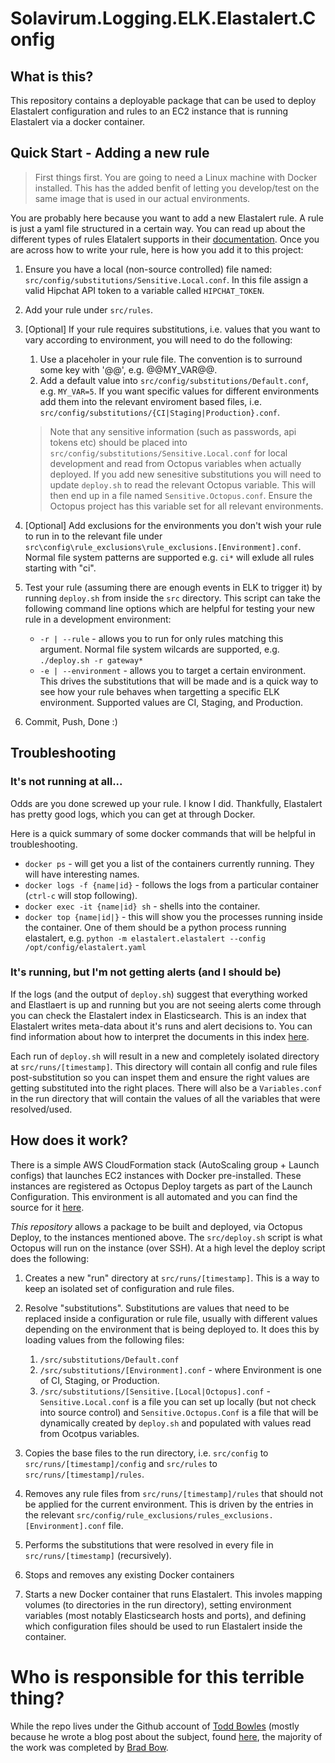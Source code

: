 # Solavirum.Logging.ELK.Elastalert.Config

## What is this?

This repository contains a deployable package that can be used to deploy Elastalert configuration and rules to an EC2 instance that is running Elastalert via a docker container.

## Quick Start - Adding a new rule

> First things first. You are going to need a Linux machine with Docker installed. This has the added benfit of letting you develop/test on the same image that is used in our actual environments.

You are probably here because you want to add a new Elastalert rule. A rule is just a yaml file structured in a certain way. You can read up about the different types of rules Elatalert supports in their [documentation](http://elastalert.readthedocs.io/en/latest/ruletypes.html). Once you are across how to write your rule, here is how you add it to this project:

1. Ensure you have a local (non-source controlled) file named: `src/config/substitutions/Sensitive.Local.conf`. In this file assign a valid Hipchat API token to a variable called `HIPCHAT_TOKEN`.
1. Add your rule under `src/rules`.
1. [Optional] If your rule requires substitutions, i.e. values that you want to vary according to environment, you will need to do the following:

    1. Use a placeholer in your rule file. The convention is to surround some key with '@@', e.g. @@MY_VAR@@.
    1. Add a default value into `src/config/substitutions/Default.conf`, e.g. `MY_VAR=5`. If you want specific values for different environments add them into the relevant enviroment based files, i.e. `src/config/substitutions/{CI|Staging|Production}.conf`.

    > Note that any sensitive information (such as passwords, api tokens etc) should be placed into `src/config/substitutions/Sensitive.Local.conf` for local development and read from Octopus variables when actually deployed. If you add new senesitive substitutions you will need to update `deploy.sh` to read the relevant Octopus variable. This will then end up in a file named `Sensitive.Octopus.conf`. Ensure the Octopus project has this variable set for all relevant environments.

1. [Optional] Add exclusions for the environments you don't wish your rule to run in to the relevant file under `src\config\rule_exclusions\rule_exclusions.[Environment].conf`. Normal file system patterns are supported e.g. `ci*` will exlude all rules starting with "ci".
    
1. Test your rule (assuming there are enough events in ELK to trigger it) by running `deploy.sh` from inside the `src` directory. This script can take the following command line options which are helpful for testing your new rule in a development environment:

    * `-r | --rule` - allows you to run for only rules matching this argument. Normal file system wilcards are supported, e.g. `./deploy.sh -r gateway*`
    * `-e | --environment` - allows you to target a certain environment. This drives the substitutions that will be made and is a quick way to see how your rule behaves when targetting a specific ELK environment. Supported values are CI, Staging, and Production.

1. Commit, Push, Done :)


## Troubleshooting

### It's not running at all...

Odds are you done screwed up your rule. I know I did. Thankfully, Elastalert has pretty good logs, which you can get at through Docker.

Here is a quick summary of some docker commands that will be helpful in troubleshooting.

* `docker ps` - will get you a list of the containers currently running. They will have interesting names.
* `docker logs -f {name|id}` - follows the logs from a particular container (`ctrl-c` will stop following).
* `docker exec -it {name|id} sh` - shells into the container.
* `docker top {name|id|}` - this will show you the processes running inside the container. One of them should be a python process running elastalert, e.g. `python -m elastalert.elastalert --config /opt/config/elastalert.yaml`

### It's running, but I'm not getting alerts (and I should be)

If the logs (and the output of `deploy.sh`) suggest that everything worked and Elastlaert is up and running but you are not seeing alerts come through you can check the Elastalert index in Elasticsearch. This is an index that Elastalert writes meta-data about it's runs and alert decisions to. You can find information about how to interpret the documents in this index [here](http://elastalert.readthedocs.io/en/latest/elastalert_status.html).

Each run of `deploy.sh` will result in a new and completely isolated directory at `src/runs/[timestamp]`. This directory will contain all config and rule files post-substitution so you can inspet them and ensure the right values are getting substituted into the right places. There will also be a `Variables.conf` in the run directory that will contain the values of all the variables that were resolved/used.

## How does it work?

There is a simple AWS CloudFormation stack (AutoScaling group + Launch configs) that launches EC2 instances with Docker pre-installed. These instances are registered as Octopus Deploy targets as part of the Launch Configuration. This environment is all automated and you can find the source for it [here](https://github.com/ToddBowles/Solavirum.Logging.ELK.Elastalert.Environment).

*This repository* allows a package to be built and deployed, via Octopus Deploy, to the instances mentioned above. The `src/deploy.sh` script is what Octopus will run on the instance (over SSH). At a high level the deploy script does the following:

1. Creates a new "run" directory at `src/runs/[timestamp]`. This is a way to keep an isolated set of configuration and rule files.
1. Resolve "substitutions". Substitutions are values that need to be replaced inside a configuration or rule file, usually with different values depending on the environment that is being deployed to. It does this by loading values from the following files:
    
    1. `/src/substitutions/Default.conf`
    1. `/src/substitutions/[Environment].conf` - where Environment is one of CI, Staging, or Production.
    1. `/src/substitutions/[Sensitive.[Local|Octopus].conf` - `Sensitive.Local.conf` is a file you can set up locally (but not check into source control) and `Sensitive.Octopus.Conf` is a file that will be dynamically created by `deploy.sh` and populated with values read from Ocotpus variables.

1. Copies the base files to the run directory, i.e. `src/config` to `src/runs/[timestamp]/config` and `src/rules` to `src/runs/[timestamp]/rules`.
1. Removes any rule files from `src/runs/[timestamp]/rules` that should not be applied for the current environment. This is driven by the entries in the relevant `src/config/rule_exclusions/rules_exclusions.[Environment].conf` file.
1. Performs the substitutions that were resolved in every file in `src/runs/[timestamp]` (recursively).
1. Stops and removes any existing Docker containers
1. Starts a new Docker container that runs Elastalert. This involes mapping volumes (to directories in the run directory), setting environment variables (most notably Elasticsearch hosts and ports), and defining which configuration files should be used to run Elastalert inside the container.

# Who is responsible for this terrible thing?
While the repo lives under the Github account of [Todd Bowles](https://github.com/ToddBowles) (mostly because he wrote a blog post about the subject, found [here](http://www.codeandcompost.com/post/we%E2%80%99re-finally-paying-attention,-part-3), the majority of the work was completed by [Brad Bow](https://github.com/beeleebow).